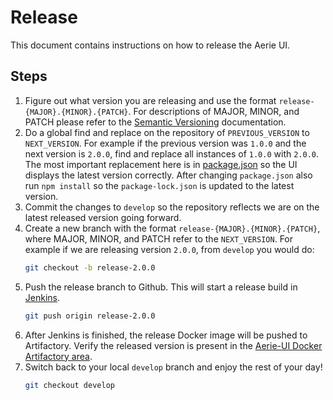 # Release

This document contains instructions on how to release the Aerie UI.

## Steps

1. Figure out what version you are releasing and use the format `release-{MAJOR}.{MINOR}.{PATCH}`. For descriptions of MAJOR, MINOR, and PATCH please refer to the [Semantic Versioning](https://semver.org/) documentation.
1. Do a global find and replace on the repository of `PREVIOUS_VERSION` to `NEXT_VERSION`.
For example if the previous version was `1.0.0` and the next version is `2.0.0`, find and replace all instances of `1.0.0` with `2.0.0`. The most important replacement here is in [package.json](../package.json) so the UI displays the latest version correctly. After changing `package.json` also run `npm install` so the `package-lock.json` is updated to the latest version.
1. Commit the changes to `develop` so the repository reflects we are on the latest released version going forward.
1. Create a new branch with the format `release-{MAJOR}.{MINOR}.{PATCH}`, where MAJOR, MINOR, and PATCH refer to the `NEXT_VERSION`. For example if we are releasing version `2.0.0`, from `develop` you would do:
    ```sh
    git checkout -b release-2.0.0
    ```
1. Push the release branch to Github. This will start a release build in [Jenkins](https://cae-jenkins2.jpl.nasa.gov/job/MPSA/job/SEQ/job/normal_builds/job/aerie-ui/).
    ```sh
    git push origin release-2.0.0
    ```
1. After Jenkins is finished, the release Docker image will be pushed to Artifactory. Verify the released version is present in the [Aerie-UI Docker Artifactory area](https://artifactory.jpl.nasa.gov/artifactory/webapp/#/artifacts/browse/tree/General/docker-release-local/gov/nasa/jpl/aerie/aerie-ui).
1. Switch back to your local `develop` branch and enjoy the rest of your day!
    ```sh
    git checkout develop
    ```
